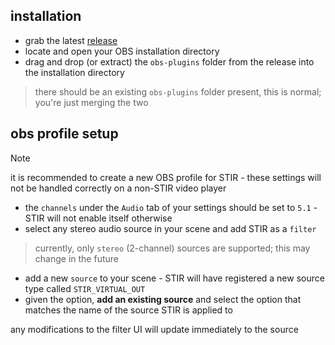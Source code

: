 ## installation
- grab the latest [release](https://github.com/minteeaa/stir/releases)
- locate and open your OBS installation directory
- drag and drop (or extract) the `obs-plugins` folder from the release into the installation directory 
> there should be an existing `obs-plugins` folder present, this is normal; you're just merging the two

## obs profile setup
> [!NOTE]
> it is recommended to create a new OBS profile for STIR - these settings will not be handled correctly on a non-STIR video player

- the `channels` under the `Audio` tab of your settings should be set to `5.1` - STIR will not enable itself otherwise
- select any stereo audio source in your scene and add STIR as a `filter`
> currently, only `stereo` (2-channel) sources are supported; this may change in the future
- add a new `source` to your scene - STIR will have registered a new source type called `STIR_VIRTUAL_OUT`
- given the option, **add an existing source** and select the option that matches the name of the source STIR is applied to

any modifications to the filter UI will update immediately to the source